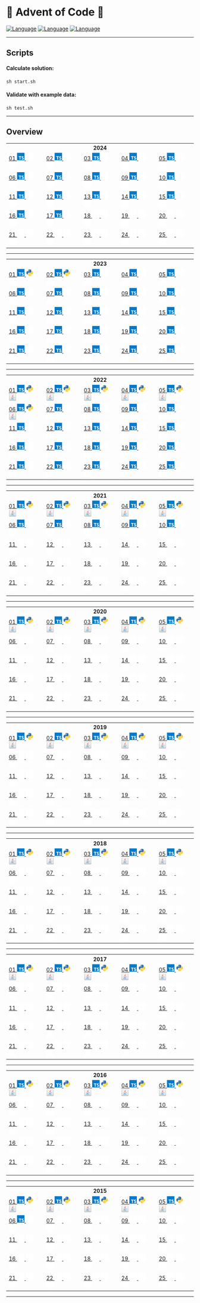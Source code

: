 # 🎄 Advent of Code 🎄
[![Language](https://badgen.net/static/Language/TypeScript/blue)](#typescript)
[![Language](https://badgen.net/static/Language/Java/orange)](#java)
[![Language](https://badgen.net/static/Language/Python/blue)](#python)

<hr/>

## Scripts

#### Calculate solution:
```
sh start.sh
```

#### Validate with example data:
```
sh test.sh
```

<hr>

## Overview

<table>
 <tr>
  <th colspan="10" style="text-align:center">
   2024
  </th>
 </tr>
 <tr>
  <td>
   <a href="https://github.com/marcelnoehre/advent-of-code/tree/main/year2024/day01">
    01
    <img height="20" src="assets/typescript.svg"/>
    <img height="20" src="assets/transparent.svg"/>
    <img height="20" src="assets/transparent.svg"/>
   </a>
  </td>
  <td>
   <a href="https://github.com/marcelnoehre/advent-of-code/tree/main/year2024/day02">
    02
    <img height="20" src="assets/typescript.svg"/>
    <img height="20" src="assets/transparent.svg"/>
    <img height="20" src="assets/transparent.svg"/>
   </a>
  </td>
  <td>
   <a href="https://github.com/marcelnoehre/advent-of-code/tree/main/year2024/day03">
    03
    <img height="20" src="assets/typescript.svg"/>
    <img height="20" src="assets/transparent.svg"/>
    <img height="20" src="assets/transparent.svg"/>
   </a>
  </td>
  <td>
   <a href="https://github.com/marcelnoehre/advent-of-code/tree/main/year2024/day04">
    04
    <img height="20" src="assets/typescript.svg"/>
    <img height="20" src="assets/transparent.svg"/>
    <img height="20" src="assets/transparent.svg"/>
   </a>
  </td>
  <td>
   <a href="https://github.com/marcelnoehre/advent-of-code/tree/main/year2024/day05">
    05
    <img height="20" src="assets/typescript.svg"/>
    <img height="20" src="assets/transparent.svg"/>
    <img height="20" src="assets/transparent.svg"/>
   </a>
  </td>
 </tr>
 <tr>
  <td>
   <a href="https://github.com/marcelnoehre/advent-of-code/tree/main/year2024/day06">
    06
    <img height="20" src="assets/typescript.svg"/>
    <img height="20" src="assets/transparent.svg"/>
    <img height="20" src="assets/transparent.svg"/>
   </a>
  </td>
  <td>
   <a href="https://github.com/marcelnoehre/advent-of-code/tree/main/year2024/day07">
    07
    <img height="20" src="assets/typescript.svg"/>
    <img height="20" src="assets/transparent.svg"/>
    <img height="20" src="assets/transparent.svg"/>
   </a>
  </td>
  <td>
   <a href="https://github.com/marcelnoehre/advent-of-code/tree/main/year2024/day08">
    08
    <img height="20" src="assets/typescript.svg"/>
    <img height="20" src="assets/transparent.svg"/>
    <img height="20" src="assets/transparent.svg"/>
   </a>
  </td>
  <td>
   <a href="https://github.com/marcelnoehre/advent-of-code/tree/main/year2024/day09">
    09
    <img height="20" src="assets/typescript.svg"/>
    <img height="20" src="assets/transparent.svg"/>
    <img height="20" src="assets/transparent.svg"/>
   </a>
  </td>
  <td>
   <a href="https://github.com/marcelnoehre/advent-of-code/tree/main/year2024/day10">
    10
    <img height="20" src="assets/typescript.svg"/>
    <img height="20" src="assets/transparent.svg"/>
    <img height="20" src="assets/transparent.svg"/>
   </a>
  </td>
 </tr>
 <tr>
  <td>
   <a href="https://github.com/marcelnoehre/advent-of-code/tree/main/year2024/day11">
    11
    <img height="20" src="assets/typescript.svg"/>
    <img height="20" src="assets/transparent.svg"/>
    <img height="20" src="assets/transparent.svg"/>
   </a>
  </td>
  <td>
   <a href="https://github.com/marcelnoehre/advent-of-code/tree/main/year2024/day12">
    12
    <img height="20" src="assets/typescript.svg"/>
    <img height="20" src="assets/transparent.svg"/>
    <img height="20" src="assets/transparent.svg"/>
   </a>
  </td>
  <td>
   <a href="https://github.com/marcelnoehre/advent-of-code/tree/main/year2024/day13">
    13
    <img height="20" src="assets/typescript.svg"/>
    <img height="20" src="assets/transparent.svg"/>
    <img height="20" src="assets/transparent.svg"/>
   </a>
  </td>
  <td>
   <a href="https://github.com/marcelnoehre/advent-of-code/tree/main/year2024/day14">
    14
    <img height="20" src="assets/typescript.svg"/>
    <img height="20" src="assets/transparent.svg"/>
    <img height="20" src="assets/transparent.svg"/>
   </a>
  </td>
  <td>
   <a href="https://github.com/marcelnoehre/advent-of-code/tree/main/year2024/day15">
    15
    <img height="20" src="assets/typescript.svg"/>
    <img height="20" src="assets/transparent.svg"/>
    <img height="20" src="assets/transparent.svg"/>
   </a>
  </td>
 </tr>
 <tr>
  <td>
   <a href="https://github.com/marcelnoehre/advent-of-code/tree/main/year2024/day16">
    16
    <img height="20" src="assets/typescript.svg"/>
    <img height="20" src="assets/transparent.svg"/>
    <img height="20" src="assets/transparent.svg"/>
   </a>
  </td>
  <td>
   <a href="https://github.com/marcelnoehre/advent-of-code/tree/main/year2024/day17">
    17
    <img height="20" src="assets/typescript.svg"/>
    <img height="20" src="assets/transparent.svg"/>
    <img height="20" src="assets/transparent.svg"/>
   </a>
  </td>
  <td>
   <a href="https://github.com/marcelnoehre/advent-of-code">
    18
    <img height="20" src="assets/transparent.svg"/>
    <img height="20" src="assets/transparent.svg"/>
    <img height="20" src="assets/transparent.svg"/>
   </a>
  </td>
  <td>
   <a href="https://github.com/marcelnoehre/advent-of-code">
    19
    <img height="20" src="assets/transparent.svg"/>
    <img height="20" src="assets/transparent.svg"/>
    <img height="20" src="assets/transparent.svg"/>
   </a>
  </td>
  <td>
   <a href="https://github.com/marcelnoehre/advent-of-code">
    20
    <img height="20" src="assets/transparent.svg"/>
    <img height="20" src="assets/transparent.svg"/>
    <img height="20" src="assets/transparent.svg"/>
   </a>
  </td>
 </tr>
 <tr>
  <td>
   <a href="https://github.com/marcelnoehre/advent-of-code">
    21
    <img height="20" src="assets/transparent.svg"/>
    <img height="20" src="assets/transparent.svg"/>
    <img height="20" src="assets/transparent.svg"/>
   </a>
  </td>
  <td>
   <a href="https://github.com/marcelnoehre/advent-of-code">
    22
    <img height="20" src="assets/transparent.svg"/>
    <img height="20" src="assets/transparent.svg"/>
    <img height="20" src="assets/transparent.svg"/>
   </a>
  </td>
  <td>
   <a href="https://github.com/marcelnoehre/advent-of-code">
    23
    <img height="20" src="assets/transparent.svg"/>
    <img height="20" src="assets/transparent.svg"/>
    <img height="20" src="assets/transparent.svg"/>
   </a>
  </td>
  <td>
   <a href="https://github.com/marcelnoehre/advent-of-code">
    24
    <img height="20" src="assets/transparent.svg"/>
    <img height="20" src="assets/transparent.svg"/>
    <img height="20" src="assets/transparent.svg"/>
   </a>
  </td>
  <td>
   <a href="https://github.com/marcelnoehre/advent-of-code">
    25
    <img height="20" src="assets/transparent.svg"/>
    <img height="20" src="assets/transparent.svg"/>
    <img height="20" src="assets/transparent.svg"/>
   </a>
  </td>
 </tr>
</table>
<hr/>
<table>
 <tr>
  <th colspan="10" style="text-align:center">
   2023
  </th>
 </tr>
 <tr>
  <td>
   <a href="https://github.com/marcelnoehre/advent-of-code/tree/main/year2023/day01">
    01
    <img height="20" src="assets/typescript.svg"/>
    <img height="20" src="assets/python.svg"/>
    <img height="20" src="assets/transparent.svg"/>
   </a>
  </td>
  <td>
   <a href="https://github.com/marcelnoehre/advent-of-code/tree/main/year2023/day02">
    02
    <img height="20" src="assets/typescript.svg"/>
    <img height="20" src="assets/python.svg"/>
    <img height="20" src="assets/transparent.svg"/>
   </a>
  </td>
  <td>
   <a href="https://github.com/marcelnoehre/advent-of-code/tree/main/year2023/day03">
    03
    <img height="20" src="assets/typescript.svg"/>
    <img height="20" src="assets/transparent.svg"/>
    <img height="20" src="assets/transparent.svg"/>
   </a>
  </td>
  <td>
   <a href="https://github.com/marcelnoehre/advent-of-code/tree/main/year2023/day04">
    04
    <img height="20" src="assets/typescript.svg"/>
    <img height="20" src="assets/transparent.svg"/>
    <img height="20" src="assets/transparent.svg"/>
   </a>
  </td>
  <td>
   <a href="https://github.com/marcelnoehre/advent-of-code/tree/main/year2023/day05">
    05
    <img height="20" src="assets/typescript.svg"/>
    <img height="20" src="assets/transparent.svg"/>
    <img height="20" src="assets/transparent.svg"/>
   </a>
  </td>
 </tr>
 <tr>
  <td>
   <a href="https://github.com/marcelnoehre/advent-of-code/tree/main/year2023/day06">
    06
    <img height="20" src="assets/typescript.svg"/>
    <img height="20" src="assets/transparent.svg"/>
    <img height="20" src="assets/transparent.svg"/>
   </a>
  </td>
  <td>
   <a href="https://github.com/marcelnoehre/advent-of-code/tree/main/year2023/day07">
    07
    <img height="20" src="assets/typescript.svg"/>
    <img height="20" src="assets/transparent.svg"/>
    <img height="20" src="assets/transparent.svg"/>
   </a>
  </td>
  <td>
   <a href="https://github.com/marcelnoehre/advent-of-code/tree/main/year2023/day08">
    08
    <img height="20" src="assets/typescript.svg"/>
    <img height="20" src="assets/transparent.svg"/>
    <img height="20" src="assets/transparent.svg"/>
   </a>
  </td>
  <td>
   <a href="https://github.com/marcelnoehre/advent-of-code/tree/main/year2023/day09">
    09
    <img height="20" src="assets/typescript.svg"/>
    <img height="20" src="assets/transparent.svg"/>
    <img height="20" src="assets/transparent.svg"/>
   </a>
  </td>
  <td>
   <a href="https://github.com/marcelnoehre/advent-of-code/tree/main/year2023/day10">
    10
    <img height="20" src="assets/typescript.svg"/>
    <img height="20" src="assets/transparent.svg"/>
    <img height="20" src="assets/transparent.svg"/>
   </a>
  </td>
 </tr>
 <tr>
  <td>
   <a href="https://github.com/marcelnoehre/advent-of-code/tree/main/year2023/day11">
    11
    <img height="20" src="assets/typescript.svg"/>
    <img height="20" src="assets/transparent.svg"/>
    <img height="20" src="assets/transparent.svg"/>
   </a>
  </td>
  <td>
   <a href="https://github.com/marcelnoehre/advent-of-code/tree/main/year2023/day12">
    12
    <img height="20" src="assets/typescript.svg"/>
    <img height="20" src="assets/transparent.svg"/>
    <img height="20" src="assets/transparent.svg"/>
   </a>
  </td>
  <td>
   <a href="https://github.com/marcelnoehre/advent-of-code/tree/main/year2023/day13">
    13
    <img height="20" src="assets/typescript.svg"/>
    <img height="20" src="assets/transparent.svg"/>
    <img height="20" src="assets/transparent.svg"/>
   </a>
  </td>
  <td>
   <a href="https://github.com/marcelnoehre/advent-of-code/tree/main/year2023/day14">
    14
    <img height="20" src="assets/typescript.svg"/>
    <img height="20" src="assets/transparent.svg"/>
    <img height="20" src="assets/transparent.svg"/>
   </a>
  </td>
  <td>
   <a href="https://github.com/marcelnoehre/advent-of-code/tree/main/year2023/day15">
    15
    <img height="20" src="assets/typescript.svg"/>
    <img height="20" src="assets/transparent.svg"/>
    <img height="20" src="assets/transparent.svg"/>
   </a>
  </td>
 </tr>
 <tr>
  <td>
   <a href="https://github.com/marcelnoehre/advent-of-code/tree/main/year2023/day16">
    16
    <img height="20" src="assets/typescript.svg"/>
    <img height="20" src="assets/transparent.svg"/>
    <img height="20" src="assets/transparent.svg"/>
   </a>
  </td>
  <td>
   <a href="https://github.com/marcelnoehre/advent-of-code/tree/main/year2023/day17">
    17
    <img height="20" src="assets/typescript.svg"/>
    <img height="20" src="assets/transparent.svg"/>
    <img height="20" src="assets/transparent.svg"/>
   </a>
  </td>
  <td>
   <a href="https://github.com/marcelnoehre/advent-of-code/tree/main/year2023/day18">
    18
    <img height="20" src="assets/typescript.svg"/>
    <img height="20" src="assets/transparent.svg"/>
    <img height="20" src="assets/transparent.svg"/>
   </a>
  </td>
  <td>
   <a href="https://github.com/marcelnoehre/advent-of-code/tree/main/year2023/day19">
    19
    <img height="20" src="assets/typescript.svg"/>
    <img height="20" src="assets/transparent.svg"/>
    <img height="20" src="assets/transparent.svg"/>
   </a>
  </td>
  <td>
   <a href="https://github.com/marcelnoehre/advent-of-code/tree/main/year2023/day20">
    20
    <img height="20" src="assets/typescript.svg"/>
    <img height="20" src="assets/transparent.svg"/>
    <img height="20" src="assets/transparent.svg"/>
   </a>
  </td>
 </tr>
 <tr>
  <td>
   <a href="https://github.com/marcelnoehre/advent-of-code/tree/main/year2023/day21">
    21
    <img height="20" src="assets/typescript.svg"/>
    <img height="20" src="assets/transparent.svg"/>
    <img height="20" src="assets/transparent.svg"/>
   </a>
  </td>
  <td>
   <a href="https://github.com/marcelnoehre/advent-of-code/tree/main/year2023/day22">
    22
    <img height="20" src="assets/typescript.svg"/>
    <img height="20" src="assets/transparent.svg"/>
    <img height="20" src="assets/transparent.svg"/>
   </a>
  </td>
  <td>
   <a href="https://github.com/marcelnoehre/advent-of-code/tree/main/year2023/day23">
    23
    <img height="20" src="assets/typescript.svg"/>
    <img height="20" src="assets/transparent.svg"/>
    <img height="20" src="assets/transparent.svg"/>
   </a>
  </td>
  <td>
   <a href="https://github.com/marcelnoehre/advent-of-code/tree/main/year2023/day24">
    24
    <img height="20" src="assets/typescript.svg"/>
    <img height="20" src="assets/transparent.svg"/>
    <img height="20" src="assets/transparent.svg"/>
   </a>
  </td>
  <td>
   <a href="https://github.com/marcelnoehre/advent-of-code/tree/main/year2023/day25">
    25
    <img height="20" src="assets/typescript.svg"/>
    <img height="20" src="assets/transparent.svg"/>
    <img height="20" src="assets/transparent.svg"/>
   </a>
  </td>
 </tr>
</table>
<hr/>
<table>
 <tr>
  <th colspan="10" style="text-align:center">
   2022
  </th>
 </tr>
 <tr>
  <td>
   <a href="https://github.com/marcelnoehre/advent-of-code/tree/main/year2022/day01">
    01
    <img height="20" src="assets/typescript.svg"/>
    <img height="20" src="assets/python.svg"/>
    <img height="20" src="assets/java.svg"/>
   </a>
  </td>
  <td>
   <a href="https://github.com/marcelnoehre/advent-of-code/tree/main/year2022/day02">
    02
    <img height="20" src="assets/typescript.svg"/>
    <img height="20" src="assets/python.svg"/>
    <img height="20" src="assets/java.svg"/>
   </a>
  </td>
  <td>
   <a href="https://github.com/marcelnoehre/advent-of-code/tree/main/year2022/day03">
    03
    <img height="20" src="assets/typescript.svg"/>
    <img height="20" src="assets/python.svg"/>
    <img height="20" src="assets/java.svg"/>
   </a>
  </td>
  <td>
   <a href="https://github.com/marcelnoehre/advent-of-code/tree/main/year2022/day04">
    04
    <img height="20" src="assets/typescript.svg"/>
    <img height="20" src="assets/python.svg"/>
    <img height="20" src="assets/java.svg"/>
   </a>
  </td>
  <td>
   <a href="https://github.com/marcelnoehre/advent-of-code/tree/main/year2022/day05">
    05
    <img height="20" src="assets/typescript.svg"/>
    <img height="20" src="assets/python.svg"/>
    <img height="20" src="assets/java.svg"/>
   </a>
  </td>
 </tr>
 <tr>
  <td>
   <a href="https://github.com/marcelnoehre/advent-of-code/tree/main/year2022/day06">
    06
    <img height="20" src="assets/typescript.svg"/>
    <img height="20" src="assets/python.svg"/>
    <img height="20" src="assets/java.svg"/>
   </a>
  </td>
  <td>
   <a href="https://github.com/marcelnoehre/advent-of-code/tree/main/year2022/day07">
    07
    <img height="20" src="assets/typescript.svg"/>
    <img height="20" src="assets/transparent.svg"/>
    <img height="20" src="assets/transparent.svg"/>
   </a>
  </td>
  <td>
   <a href="https://github.com/marcelnoehre/advent-of-code/tree/main/year2022/day08">
    08
    <img height="20" src="assets/typescript.svg"/>
    <img height="20" src="assets/transparent.svg"/>
    <img height="20" src="assets/transparent.svg"/>
   </a>
  </td>
  <td>
   <a href="https://github.com/marcelnoehre/advent-of-code/tree/main/year2022/day09">
    09
    <img height="20" src="assets/typescript.svg"/>
    <img height="20" src="assets/transparent.svg"/>
    <img height="20" src="assets/transparent.svg"/>
   </a>
  </td>
  <td>
   <a href="https://github.com/marcelnoehre/advent-of-code/tree/main/year2022/day10">
    10
    <img height="20" src="assets/typescript.svg"/>
    <img height="20" src="assets/transparent.svg"/>
    <img height="20" src="assets/transparent.svg"/>
   </a>
  </td>
 </tr>
 <tr>
  <td>
   <a href="https://github.com/marcelnoehre/advent-of-code/tree/main/year2022/day11">
    11
    <img height="20" src="assets/typescript.svg"/>
    <img height="20" src="assets/transparent.svg"/>
    <img height="20" src="assets/transparent.svg"/>
   </a>
  </td>
  <td>
   <a href="https://github.com/marcelnoehre/advent-of-code/tree/main/year2022/day12">
    12
    <img height="20" src="assets/typescript.svg"/>
    <img height="20" src="assets/transparent.svg"/>
    <img height="20" src="assets/transparent.svg"/>
   </a>
  </td>
  <td>
   <a href="https://github.com/marcelnoehre/advent-of-code/tree/main/year2022/day13">
    13
    <img height="20" src="assets/typescript.svg"/>
    <img height="20" src="assets/transparent.svg"/>
    <img height="20" src="assets/transparent.svg"/>
   </a>
  </td>
  <td>
   <a href="https://github.com/marcelnoehre/advent-of-code/tree/main/year2022/day14">
    14
    <img height="20" src="assets/typescript.svg"/>
    <img height="20" src="assets/transparent.svg"/>
    <img height="20" src="assets/transparent.svg"/>
   </a>
  </td>
  <td>
   <a href="https://github.com/marcelnoehre/advent-of-code/tree/main/year2022/day15">
    15
    <img height="20" src="assets/typescript.svg"/>
    <img height="20" src="assets/transparent.svg"/>
    <img height="20" src="assets/transparent.svg"/>
   </a>
  </td>
 </tr>
 <tr>
  <td>
   <a href="https://github.com/marcelnoehre/advent-of-code/tree/main/year2022/day16">
    16
    <img height="20" src="assets/typescript.svg"/>
    <img height="20" src="assets/transparent.svg"/>
    <img height="20" src="assets/transparent.svg"/>
   </a>
  </td>
  <td>
   <a href="https://github.com/marcelnoehre/advent-of-code/tree/main/year2022/day17">
    17
    <img height="20" src="assets/typescript.svg"/>
    <img height="20" src="assets/transparent.svg"/>
    <img height="20" src="assets/transparent.svg"/>
   </a>
  </td>
  <td>
   <a href="https://github.com/marcelnoehre/advent-of-code/tree/main/year2022/day18">
    18
    <img height="20" src="assets/typescript.svg"/>
    <img height="20" src="assets/transparent.svg"/>
    <img height="20" src="assets/transparent.svg"/>
   </a>
  </td>
  <td>
   <a href="https://github.com/marcelnoehre/advent-of-code/tree/main/year2022/day19">
    19
    <img height="20" src="assets/typescript.svg"/>
    <img height="20" src="assets/transparent.svg"/>
    <img height="20" src="assets/transparent.svg"/>
   </a>
  </td>
  <td>
   <a href="https://github.com/marcelnoehre/advent-of-code/tree/main/year2022/day20">
    20
    <img height="20" src="assets/typescript.svg"/>
    <img height="20" src="assets/transparent.svg"/>
    <img height="20" src="assets/transparent.svg"/>
   </a>
  </td>
 </tr>
 <tr>
  <td>
   <a href="https://github.com/marcelnoehre/advent-of-code/tree/main/year2022/day21">
    21
    <img height="20" src="assets/typescript.svg"/>
    <img height="20" src="assets/transparent.svg"/>
    <img height="20" src="assets/transparent.svg"/>
   </a>
  </td>
  <td>
   <a href="https://github.com/marcelnoehre/advent-of-code/tree/main/year2022/day22">
    22
    <img height="20" src="assets/typescript.svg"/>
    <img height="20" src="assets/transparent.svg"/>
    <img height="20" src="assets/transparent.svg"/>
   </a>
  </td>
  <td>
   <a href="https://github.com/marcelnoehre/advent-of-code/tree/main/year2022/day23">
    23
    <img height="20" src="assets/typescript.svg"/>
    <img height="20" src="assets/transparent.svg"/>
    <img height="20" src="assets/transparent.svg"/>
   </a>
  </td>
  <td>
   <a href="https://github.com/marcelnoehre/advent-of-code/tree/main/year2022/day24">
    24
    <img height="20" src="assets/typescript.svg"/>
    <img height="20" src="assets/transparent.svg"/>
    <img height="20" src="assets/transparent.svg"/>
   </a>
  </td>
  <td>
   <a href="https://github.com/marcelnoehre/advent-of-code/tree/main/year2022/day25">
    25
    <img height="20" src="assets/typescript.svg"/>
    <img height="20" src="assets/transparent.svg"/>
    <img height="20" src="assets/transparent.svg"/>
   </a>
  </td>
 </tr>
</table>
<hr/>
<table>
 <tr>
  <th colspan="10" style="text-align:center">
   2021
  </th>
 </tr>
 <tr>
  <td>
   <a href="https://github.com/marcelnoehre/advent-of-code/tree/main/year2021/day01">
    01
    <img height="20" src="assets/typescript.svg"/>
    <img height="20" src="assets/python.svg"/>
    <img height="20" src="assets/java.svg"/>
   </a>
  </td>
  <td>
   <a href="https://github.com/marcelnoehre/advent-of-code/tree/main/year2021/day02">
    02
    <img height="20" src="assets/typescript.svg"/>
    <img height="20" src="assets/python.svg"/>
    <img height="20" src="assets/java.svg"/>
   </a>
  </td>
  <td>
   <a href="https://github.com/marcelnoehre/advent-of-code/tree/main/year2021/day03">
    03
    <img height="20" src="assets/typescript.svg"/>
    <img height="20" src="assets/python.svg"/>
    <img height="20" src="assets/java.svg"/>
   </a>
  </td>
  <td>
   <a href="https://github.com/marcelnoehre/advent-of-code/tree/main/year2021/day04">
    04
    <img height="20" src="assets/typescript.svg"/>
    <img height="20" src="assets/python.svg"/>
    <img height="20" src="assets/java.svg"/>
   </a>
  </td>
  <td>
   <a href="https://github.com/marcelnoehre/advent-of-code/tree/main/year2021/day05">
    05
    <img height="20" src="assets/typescript.svg"/>
    <img height="20" src="assets/python.svg"/>
    <img height="20" src="assets/java.svg"/>
   </a>
  </td>
 </tr>
 <tr>
  <td>
   <a href="https://github.com/marcelnoehre/advent-of-code/tree/main/year2021/day06">
    06
    <img height="20" src="assets/typescript.svg"/>
    <img height="20" src="assets/transparent.svg"/>
    <img height="20" src="assets/transparent.svg"/>
   </a>
  </td>
  <td>
   <a href="https://github.com/marcelnoehre/advent-of-code/tree/main/year2021/day07">
    07
    <img height="20" src="assets/typescript.svg"/>
    <img height="20" src="assets/transparent.svg"/>
    <img height="20" src="assets/transparent.svg"/>
   </a>
  </td>
  <td>
   <a href="https://github.com/marcelnoehre/advent-of-code/tree/main/year2021/day08">
    08
    <img height="20" src="assets/typescript.svg"/>
    <img height="20" src="assets/transparent.svg"/>
    <img height="20" src="assets/transparent.svg"/>
   </a>
  </td>
  <td>
   <a href="https://github.com/marcelnoehre/advent-of-code/tree/main/year2021/day09">
    09
    <img height="20" src="assets/typescript.svg"/>
    <img height="20" src="assets/transparent.svg"/>
    <img height="20" src="assets/transparent.svg"/>
   </a>
  </td>
  <td>
   <a href="https://github.com/marcelnoehre/advent-of-code/tree/main/year2021/day10">
    10
    <img height="20" src="assets/typescript.svg"/>
    <img height="20" src="assets/transparent.svg"/>
    <img height="20" src="assets/transparent.svg"/>
   </a>
  </td>
 </tr>
 <tr>
  <td>
   <a href="https://github.com/marcelnoehre/advent-of-code">
    11
    <img height="20" src="assets/transparent.svg"/>
    <img height="20" src="assets/transparent.svg"/>
    <img height="20" src="assets/transparent.svg"/>
   </a>
  </td>
  <td>
   <a href="https://github.com/marcelnoehre/advent-of-code">
    12
    <img height="20" src="assets/transparent.svg"/>
    <img height="20" src="assets/transparent.svg"/>
    <img height="20" src="assets/transparent.svg"/>
   </a>
  </td>
  <td>
   <a href="https://github.com/marcelnoehre/advent-of-code">
    13
    <img height="20" src="assets/transparent.svg"/>
    <img height="20" src="assets/transparent.svg"/>
    <img height="20" src="assets/transparent.svg"/>
   </a>
  </td>
  <td>
   <a href="https://github.com/marcelnoehre/advent-of-code">
    14
    <img height="20" src="assets/transparent.svg"/>
    <img height="20" src="assets/transparent.svg"/>
    <img height="20" src="assets/transparent.svg"/>
   </a>
  </td>
  <td>
   <a href="https://github.com/marcelnoehre/advent-of-code">
    15
    <img height="20" src="assets/transparent.svg"/>
    <img height="20" src="assets/transparent.svg"/>
    <img height="20" src="assets/transparent.svg"/>
   </a>
  </td>
 </tr>
 <tr>
  <td>
   <a href="https://github.com/marcelnoehre/advent-of-code">
    16
    <img height="20" src="assets/transparent.svg"/>
    <img height="20" src="assets/transparent.svg"/>
    <img height="20" src="assets/transparent.svg"/>
   </a>
  </td>
  <td>
   <a href="https://github.com/marcelnoehre/advent-of-code">
    17
    <img height="20" src="assets/transparent.svg"/>
    <img height="20" src="assets/transparent.svg"/>
    <img height="20" src="assets/transparent.svg"/>
   </a>
  </td>
  <td>
   <a href="https://github.com/marcelnoehre/advent-of-code">
    18
    <img height="20" src="assets/transparent.svg"/>
    <img height="20" src="assets/transparent.svg"/>
    <img height="20" src="assets/transparent.svg"/>
   </a>
  </td>
  <td>
   <a href="https://github.com/marcelnoehre/advent-of-code">
    19
    <img height="20" src="assets/transparent.svg"/>
    <img height="20" src="assets/transparent.svg"/>
    <img height="20" src="assets/transparent.svg"/>
   </a>
  </td>
  <td>
   <a href="https://github.com/marcelnoehre/advent-of-code">
    20
    <img height="20" src="assets/transparent.svg"/>
    <img height="20" src="assets/transparent.svg"/>
    <img height="20" src="assets/transparent.svg"/>
   </a>
  </td>
 </tr>
 <tr>
  <td>
   <a href="https://github.com/marcelnoehre/advent-of-code">
    21
    <img height="20" src="assets/transparent.svg"/>
    <img height="20" src="assets/transparent.svg"/>
    <img height="20" src="assets/transparent.svg"/>
   </a>
  </td>
  <td>
   <a href="https://github.com/marcelnoehre/advent-of-code">
    22
    <img height="20" src="assets/transparent.svg"/>
    <img height="20" src="assets/transparent.svg"/>
    <img height="20" src="assets/transparent.svg"/>
   </a>
  </td>
  <td>
   <a href="https://github.com/marcelnoehre/advent-of-code">
    23
    <img height="20" src="assets/transparent.svg"/>
    <img height="20" src="assets/transparent.svg"/>
    <img height="20" src="assets/transparent.svg"/>
   </a>
  </td>
  <td>
   <a href="https://github.com/marcelnoehre/advent-of-code">
    24
    <img height="20" src="assets/transparent.svg"/>
    <img height="20" src="assets/transparent.svg"/>
    <img height="20" src="assets/transparent.svg"/>
   </a>
  </td>
  <td>
   <a href="https://github.com/marcelnoehre/advent-of-code">
    25
    <img height="20" src="assets/transparent.svg"/>
    <img height="20" src="assets/transparent.svg"/>
    <img height="20" src="assets/transparent.svg"/>
   </a>
  </td>
 </tr>
</table>
<hr/>
<table>
 <tr>
  <th colspan="10" style="text-align:center">
   2020
  </th>
 </tr>
 <tr>
  <td>
   <a href="https://github.com/marcelnoehre/advent-of-code/tree/main/year2020/day01">
    01
    <img height="20" src="assets/typescript.svg"/>
    <img height="20" src="assets/python.svg"/>
    <img height="20" src="assets/java.svg"/>
   </a>
  </td>
  <td>
   <a href="https://github.com/marcelnoehre/advent-of-code/tree/main/year2020/day02">
    02
    <img height="20" src="assets/typescript.svg"/>
    <img height="20" src="assets/python.svg"/>
    <img height="20" src="assets/java.svg"/>
   </a>
  </td>
  <td>
   <a href="https://github.com/marcelnoehre/advent-of-code/tree/main/year2020/day03">
    03
    <img height="20" src="assets/typescript.svg"/>
    <img height="20" src="assets/python.svg"/>
    <img height="20" src="assets/java.svg"/>
   </a>
  </td>
  <td>
   <a href="https://github.com/marcelnoehre/advent-of-code/tree/main/year2020/day04">
    04
    <img height="20" src="assets/typescript.svg"/>
    <img height="20" src="assets/python.svg"/>
    <img height="20" src="assets/java.svg"/>
   </a>
  </td>
  <td>
   <a href="https://github.com/marcelnoehre/advent-of-code/tree/main/year2020/day05">
    05
    <img height="20" src="assets/typescript.svg"/>
    <img height="20" src="assets/python.svg"/>
    <img height="20" src="assets/java.svg"/>
   </a>
  </td>
 </tr>
 <tr>
  <td>
   <a href="https://github.com/marcelnoehre/advent-of-code">
    06
    <img height="20" src="assets/transparent.svg"/>
    <img height="20" src="assets/transparent.svg"/>
    <img height="20" src="assets/transparent.svg"/>
   </a>
  </td>
  <td>
   <a href="https://github.com/marcelnoehre/advent-of-code">
    07
    <img height="20" src="assets/transparent.svg"/>
    <img height="20" src="assets/transparent.svg"/>
    <img height="20" src="assets/transparent.svg"/>
   </a>
  </td>
  <td>
   <a href="https://github.com/marcelnoehre/advent-of-code">
    08
    <img height="20" src="assets/transparent.svg"/>
    <img height="20" src="assets/transparent.svg"/>
    <img height="20" src="assets/transparent.svg"/>
   </a>
  </td>
  <td>
   <a href="https://github.com/marcelnoehre/advent-of-code">
    09
    <img height="20" src="assets/transparent.svg"/>
    <img height="20" src="assets/transparent.svg"/>
    <img height="20" src="assets/transparent.svg"/>
   </a>
  </td>
  <td>
   <a href="https://github.com/marcelnoehre/advent-of-code">
    10
    <img height="20" src="assets/transparent.svg"/>
    <img height="20" src="assets/transparent.svg"/>
    <img height="20" src="assets/transparent.svg"/>
   </a>
  </td>
 </tr>
 <tr>
  <td>
   <a href="https://github.com/marcelnoehre/advent-of-code">
    11
    <img height="20" src="assets/transparent.svg"/>
    <img height="20" src="assets/transparent.svg"/>
    <img height="20" src="assets/transparent.svg"/>
   </a>
  </td>
  <td>
   <a href="https://github.com/marcelnoehre/advent-of-code">
    12
    <img height="20" src="assets/transparent.svg"/>
    <img height="20" src="assets/transparent.svg"/>
    <img height="20" src="assets/transparent.svg"/>
   </a>
  </td>
  <td>
   <a href="https://github.com/marcelnoehre/advent-of-code">
    13
    <img height="20" src="assets/transparent.svg"/>
    <img height="20" src="assets/transparent.svg"/>
    <img height="20" src="assets/transparent.svg"/>
   </a>
  </td>
  <td>
   <a href="https://github.com/marcelnoehre/advent-of-code">
    14
    <img height="20" src="assets/transparent.svg"/>
    <img height="20" src="assets/transparent.svg"/>
    <img height="20" src="assets/transparent.svg"/>
   </a>
  </td>
  <td>
   <a href="https://github.com/marcelnoehre/advent-of-code">
    15
    <img height="20" src="assets/transparent.svg"/>
    <img height="20" src="assets/transparent.svg"/>
    <img height="20" src="assets/transparent.svg"/>
   </a>
  </td>
 </tr>
 <tr>
  <td>
   <a href="https://github.com/marcelnoehre/advent-of-code">
    16
    <img height="20" src="assets/transparent.svg"/>
    <img height="20" src="assets/transparent.svg"/>
    <img height="20" src="assets/transparent.svg"/>
   </a>
  </td>
  <td>
   <a href="https://github.com/marcelnoehre/advent-of-code">
    17
    <img height="20" src="assets/transparent.svg"/>
    <img height="20" src="assets/transparent.svg"/>
    <img height="20" src="assets/transparent.svg"/>
   </a>
  </td>
  <td>
   <a href="https://github.com/marcelnoehre/advent-of-code">
    18
    <img height="20" src="assets/transparent.svg"/>
    <img height="20" src="assets/transparent.svg"/>
    <img height="20" src="assets/transparent.svg"/>
   </a>
  </td>
  <td>
   <a href="https://github.com/marcelnoehre/advent-of-code">
    19
    <img height="20" src="assets/transparent.svg"/>
    <img height="20" src="assets/transparent.svg"/>
    <img height="20" src="assets/transparent.svg"/>
   </a>
  </td>
  <td>
   <a href="https://github.com/marcelnoehre/advent-of-code">
    20
    <img height="20" src="assets/transparent.svg"/>
    <img height="20" src="assets/transparent.svg"/>
    <img height="20" src="assets/transparent.svg"/>
   </a>
  </td>
 </tr>
 <tr>
  <td>
   <a href="https://github.com/marcelnoehre/advent-of-code">
    21
    <img height="20" src="assets/transparent.svg"/>
    <img height="20" src="assets/transparent.svg"/>
    <img height="20" src="assets/transparent.svg"/>
   </a>
  </td>
  <td>
   <a href="https://github.com/marcelnoehre/advent-of-code">
    22
    <img height="20" src="assets/transparent.svg"/>
    <img height="20" src="assets/transparent.svg"/>
    <img height="20" src="assets/transparent.svg"/>
   </a>
  </td>
  <td>
   <a href="https://github.com/marcelnoehre/advent-of-code">
    23
    <img height="20" src="assets/transparent.svg"/>
    <img height="20" src="assets/transparent.svg"/>
    <img height="20" src="assets/transparent.svg"/>
   </a>
  </td>
  <td>
   <a href="https://github.com/marcelnoehre/advent-of-code">
    24
    <img height="20" src="assets/transparent.svg"/>
    <img height="20" src="assets/transparent.svg"/>
    <img height="20" src="assets/transparent.svg"/>
   </a>
  </td>
  <td>
   <a href="https://github.com/marcelnoehre/advent-of-code">
    25
    <img height="20" src="assets/transparent.svg"/>
    <img height="20" src="assets/transparent.svg"/>
    <img height="20" src="assets/transparent.svg"/>
   </a>
  </td>
 </tr>
</table>
<hr/>
<table>
 <tr>
  <th colspan="10" style="text-align:center">
   2019
  </th>
 </tr>
 <tr>
  <td>
   <a href="https://github.com/marcelnoehre/advent-of-code/tree/main/year2019/day01">
    01
    <img height="20" src="assets/typescript.svg"/>
    <img height="20" src="assets/python.svg"/>
    <img height="20" src="assets/java.svg"/>
   </a>
  </td>
  <td>
   <a href="https://github.com/marcelnoehre/advent-of-code/tree/main/year2019/day02">
    02
    <img height="20" src="assets/typescript.svg"/>
    <img height="20" src="assets/python.svg"/>
    <img height="20" src="assets/java.svg"/>
   </a>
  </td>
  <td>
   <a href="https://github.com/marcelnoehre/advent-of-code/tree/main/year2019/day03">
    03
    <img height="20" src="assets/typescript.svg"/>
    <img height="20" src="assets/python.svg"/>
    <img height="20" src="assets/java.svg"/>
   </a>
  </td>
  <td>
   <a href="https://github.com/marcelnoehre/advent-of-code/tree/main/year2019/day04">
    04
    <img height="20" src="assets/typescript.svg"/>
    <img height="20" src="assets/python.svg"/>
    <img height="20" src="assets/java.svg"/>
   </a>
  </td>
  <td>
   <a href="https://github.com/marcelnoehre/advent-of-code/tree/main/year2019/day05">
    05
    <img height="20" src="assets/typescript.svg"/>
    <img height="20" src="assets/python.svg"/>
    <img height="20" src="assets/java.svg"/>
   </a>
  </td>
 </tr>
 <tr>
  <td>
   <a href="https://github.com/marcelnoehre/advent-of-code">
    06
    <img height="20" src="assets/transparent.svg"/>
    <img height="20" src="assets/transparent.svg"/>
    <img height="20" src="assets/transparent.svg"/>
   </a>
  </td>
  <td>
   <a href="https://github.com/marcelnoehre/advent-of-code">
    07
    <img height="20" src="assets/transparent.svg"/>
    <img height="20" src="assets/transparent.svg"/>
    <img height="20" src="assets/transparent.svg"/>
   </a>
  </td>
  <td>
   <a href="https://github.com/marcelnoehre/advent-of-code">
    08
    <img height="20" src="assets/transparent.svg"/>
    <img height="20" src="assets/transparent.svg"/>
    <img height="20" src="assets/transparent.svg"/>
   </a>
  </td>
  <td>
   <a href="https://github.com/marcelnoehre/advent-of-code">
    09
    <img height="20" src="assets/transparent.svg"/>
    <img height="20" src="assets/transparent.svg"/>
    <img height="20" src="assets/transparent.svg"/>
   </a>
  </td>
  <td>
   <a href="https://github.com/marcelnoehre/advent-of-code">
    10
    <img height="20" src="assets/transparent.svg"/>
    <img height="20" src="assets/transparent.svg"/>
    <img height="20" src="assets/transparent.svg"/>
   </a>
  </td>
 </tr>
 <tr>
  <td>
   <a href="https://github.com/marcelnoehre/advent-of-code">
    11
    <img height="20" src="assets/transparent.svg"/>
    <img height="20" src="assets/transparent.svg"/>
    <img height="20" src="assets/transparent.svg"/>
   </a>
  </td>
  <td>
   <a href="https://github.com/marcelnoehre/advent-of-code">
    12
    <img height="20" src="assets/transparent.svg"/>
    <img height="20" src="assets/transparent.svg"/>
    <img height="20" src="assets/transparent.svg"/>
   </a>
  </td>
  <td>
   <a href="https://github.com/marcelnoehre/advent-of-code">
    13
    <img height="20" src="assets/transparent.svg"/>
    <img height="20" src="assets/transparent.svg"/>
    <img height="20" src="assets/transparent.svg"/>
   </a>
  </td>
  <td>
   <a href="https://github.com/marcelnoehre/advent-of-code">
    14
    <img height="20" src="assets/transparent.svg"/>
    <img height="20" src="assets/transparent.svg"/>
    <img height="20" src="assets/transparent.svg"/>
   </a>
  </td>
  <td>
   <a href="https://github.com/marcelnoehre/advent-of-code">
    15
    <img height="20" src="assets/transparent.svg"/>
    <img height="20" src="assets/transparent.svg"/>
    <img height="20" src="assets/transparent.svg"/>
   </a>
  </td>
 </tr>
 <tr>
  <td>
   <a href="https://github.com/marcelnoehre/advent-of-code">
    16
    <img height="20" src="assets/transparent.svg"/>
    <img height="20" src="assets/transparent.svg"/>
    <img height="20" src="assets/transparent.svg"/>
   </a>
  </td>
  <td>
   <a href="https://github.com/marcelnoehre/advent-of-code">
    17
    <img height="20" src="assets/transparent.svg"/>
    <img height="20" src="assets/transparent.svg"/>
    <img height="20" src="assets/transparent.svg"/>
   </a>
  </td>
  <td>
   <a href="https://github.com/marcelnoehre/advent-of-code">
    18
    <img height="20" src="assets/transparent.svg"/>
    <img height="20" src="assets/transparent.svg"/>
    <img height="20" src="assets/transparent.svg"/>
   </a>
  </td>
  <td>
   <a href="https://github.com/marcelnoehre/advent-of-code">
    19
    <img height="20" src="assets/transparent.svg"/>
    <img height="20" src="assets/transparent.svg"/>
    <img height="20" src="assets/transparent.svg"/>
   </a>
  </td>
  <td>
   <a href="https://github.com/marcelnoehre/advent-of-code">
    20
    <img height="20" src="assets/transparent.svg"/>
    <img height="20" src="assets/transparent.svg"/>
    <img height="20" src="assets/transparent.svg"/>
   </a>
  </td>
 </tr>
 <tr>
  <td>
   <a href="https://github.com/marcelnoehre/advent-of-code">
    21
    <img height="20" src="assets/transparent.svg"/>
    <img height="20" src="assets/transparent.svg"/>
    <img height="20" src="assets/transparent.svg"/>
   </a>
  </td>
  <td>
   <a href="https://github.com/marcelnoehre/advent-of-code">
    22
    <img height="20" src="assets/transparent.svg"/>
    <img height="20" src="assets/transparent.svg"/>
    <img height="20" src="assets/transparent.svg"/>
   </a>
  </td>
  <td>
   <a href="https://github.com/marcelnoehre/advent-of-code">
    23
    <img height="20" src="assets/transparent.svg"/>
    <img height="20" src="assets/transparent.svg"/>
    <img height="20" src="assets/transparent.svg"/>
   </a>
  </td>
  <td>
   <a href="https://github.com/marcelnoehre/advent-of-code">
    24
    <img height="20" src="assets/transparent.svg"/>
    <img height="20" src="assets/transparent.svg"/>
    <img height="20" src="assets/transparent.svg"/>
   </a>
  </td>
  <td>
   <a href="https://github.com/marcelnoehre/advent-of-code">
    25
    <img height="20" src="assets/transparent.svg"/>
    <img height="20" src="assets/transparent.svg"/>
    <img height="20" src="assets/transparent.svg"/>
   </a>
  </td>
 </tr>
</table>
<hr/>
<table>
 <tr>
  <th colspan="10" style="text-align:center">
   2018
  </th>
 </tr>
 <tr>
  <td>
   <a href="https://github.com/marcelnoehre/advent-of-code/tree/main/year2018/day01">
    01
    <img height="20" src="assets/typescript.svg"/>
    <img height="20" src="assets/python.svg"/>
    <img height="20" src="assets/java.svg"/>
   </a>
  </td>
  <td>
   <a href="https://github.com/marcelnoehre/advent-of-code/tree/main/year2018/day02">
    02
    <img height="20" src="assets/typescript.svg"/>
    <img height="20" src="assets/python.svg"/>
    <img height="20" src="assets/java.svg"/>
   </a>
  </td>
  <td>
   <a href="https://github.com/marcelnoehre/advent-of-code/tree/main/year2018/day03">
    03
    <img height="20" src="assets/typescript.svg"/>
    <img height="20" src="assets/python.svg"/>
    <img height="20" src="assets/java.svg"/>
   </a>
  </td>
  <td>
   <a href="https://github.com/marcelnoehre/advent-of-code/tree/main/year2018/day04">
    04
    <img height="20" src="assets/typescript.svg"/>
    <img height="20" src="assets/python.svg"/>
    <img height="20" src="assets/java.svg"/>
   </a>
  </td>
  <td>
   <a href="https://github.com/marcelnoehre/advent-of-code/tree/main/year2018/day05">
    05
    <img height="20" src="assets/typescript.svg"/>
    <img height="20" src="assets/python.svg"/>
    <img height="20" src="assets/java.svg"/>
   </a>
  </td>
 </tr>
 <tr>
  <td>
   <a href="https://github.com/marcelnoehre/advent-of-code">
    06
    <img height="20" src="assets/transparent.svg"/>
    <img height="20" src="assets/transparent.svg"/>
    <img height="20" src="assets/transparent.svg"/>
   </a>
  </td>
  <td>
   <a href="https://github.com/marcelnoehre/advent-of-code">
    07
    <img height="20" src="assets/transparent.svg"/>
    <img height="20" src="assets/transparent.svg"/>
    <img height="20" src="assets/transparent.svg"/>
   </a>
  </td>
  <td>
   <a href="https://github.com/marcelnoehre/advent-of-code">
    08
    <img height="20" src="assets/transparent.svg"/>
    <img height="20" src="assets/transparent.svg"/>
    <img height="20" src="assets/transparent.svg"/>
   </a>
  </td>
  <td>
   <a href="https://github.com/marcelnoehre/advent-of-code">
    09
    <img height="20" src="assets/transparent.svg"/>
    <img height="20" src="assets/transparent.svg"/>
    <img height="20" src="assets/transparent.svg"/>
   </a>
  </td>
  <td>
   <a href="https://github.com/marcelnoehre/advent-of-code">
    10
    <img height="20" src="assets/transparent.svg"/>
    <img height="20" src="assets/transparent.svg"/>
    <img height="20" src="assets/transparent.svg"/>
   </a>
  </td>
 </tr>
 <tr>
  <td>
   <a href="https://github.com/marcelnoehre/advent-of-code">
    11
    <img height="20" src="assets/transparent.svg"/>
    <img height="20" src="assets/transparent.svg"/>
    <img height="20" src="assets/transparent.svg"/>
   </a>
  </td>
  <td>
   <a href="https://github.com/marcelnoehre/advent-of-code">
    12
    <img height="20" src="assets/transparent.svg"/>
    <img height="20" src="assets/transparent.svg"/>
    <img height="20" src="assets/transparent.svg"/>
   </a>
  </td>
  <td>
   <a href="https://github.com/marcelnoehre/advent-of-code">
    13
    <img height="20" src="assets/transparent.svg"/>
    <img height="20" src="assets/transparent.svg"/>
    <img height="20" src="assets/transparent.svg"/>
   </a>
  </td>
  <td>
   <a href="https://github.com/marcelnoehre/advent-of-code">
    14
    <img height="20" src="assets/transparent.svg"/>
    <img height="20" src="assets/transparent.svg"/>
    <img height="20" src="assets/transparent.svg"/>
   </a>
  </td>
  <td>
   <a href="https://github.com/marcelnoehre/advent-of-code">
    15
    <img height="20" src="assets/transparent.svg"/>
    <img height="20" src="assets/transparent.svg"/>
    <img height="20" src="assets/transparent.svg"/>
   </a>
  </td>
 </tr>
 <tr>
  <td>
   <a href="https://github.com/marcelnoehre/advent-of-code">
    16
    <img height="20" src="assets/transparent.svg"/>
    <img height="20" src="assets/transparent.svg"/>
    <img height="20" src="assets/transparent.svg"/>
   </a>
  </td>
  <td>
   <a href="https://github.com/marcelnoehre/advent-of-code">
    17
    <img height="20" src="assets/transparent.svg"/>
    <img height="20" src="assets/transparent.svg"/>
    <img height="20" src="assets/transparent.svg"/>
   </a>
  </td>
  <td>
   <a href="https://github.com/marcelnoehre/advent-of-code">
    18
    <img height="20" src="assets/transparent.svg"/>
    <img height="20" src="assets/transparent.svg"/>
    <img height="20" src="assets/transparent.svg"/>
   </a>
  </td>
  <td>
   <a href="https://github.com/marcelnoehre/advent-of-code">
    19
    <img height="20" src="assets/transparent.svg"/>
    <img height="20" src="assets/transparent.svg"/>
    <img height="20" src="assets/transparent.svg"/>
   </a>
  </td>
  <td>
   <a href="https://github.com/marcelnoehre/advent-of-code">
    20
    <img height="20" src="assets/transparent.svg"/>
    <img height="20" src="assets/transparent.svg"/>
    <img height="20" src="assets/transparent.svg"/>
   </a>
  </td>
 </tr>
 <tr>
  <td>
   <a href="https://github.com/marcelnoehre/advent-of-code">
    21
    <img height="20" src="assets/transparent.svg"/>
    <img height="20" src="assets/transparent.svg"/>
    <img height="20" src="assets/transparent.svg"/>
   </a>
  </td>
  <td>
   <a href="https://github.com/marcelnoehre/advent-of-code">
    22
    <img height="20" src="assets/transparent.svg"/>
    <img height="20" src="assets/transparent.svg"/>
    <img height="20" src="assets/transparent.svg"/>
   </a>
  </td>
  <td>
   <a href="https://github.com/marcelnoehre/advent-of-code">
    23
    <img height="20" src="assets/transparent.svg"/>
    <img height="20" src="assets/transparent.svg"/>
    <img height="20" src="assets/transparent.svg"/>
   </a>
  </td>
  <td>
   <a href="https://github.com/marcelnoehre/advent-of-code">
    24
    <img height="20" src="assets/transparent.svg"/>
    <img height="20" src="assets/transparent.svg"/>
    <img height="20" src="assets/transparent.svg"/>
   </a>
  </td>
  <td>
   <a href="https://github.com/marcelnoehre/advent-of-code">
    25
    <img height="20" src="assets/transparent.svg"/>
    <img height="20" src="assets/transparent.svg"/>
    <img height="20" src="assets/transparent.svg"/>
   </a>
  </td>
 </tr>
</table>
<hr/>
<table>
 <tr>
  <th colspan="10" style="text-align:center">
   2017
  </th>
 </tr>
 <tr>
  <td>
   <a href="https://github.com/marcelnoehre/advent-of-code/tree/main/year2017/day01">
    01
    <img height="20" src="assets/typescript.svg"/>
    <img height="20" src="assets/python.svg"/>
    <img height="20" src="assets/java.svg"/>
   </a>
  </td>
  <td>
   <a href="https://github.com/marcelnoehre/advent-of-code/tree/main/year2017/day02">
    02
    <img height="20" src="assets/typescript.svg"/>
    <img height="20" src="assets/python.svg"/>
    <img height="20" src="assets/java.svg"/>
   </a>
  </td>
  <td>
   <a href="https://github.com/marcelnoehre/advent-of-code/tree/main/year2017/day03">
    03
    <img height="20" src="assets/typescript.svg"/>
    <img height="20" src="assets/python.svg"/>
    <img height="20" src="assets/java.svg"/>
   </a>
  </td>
  <td>
   <a href="https://github.com/marcelnoehre/advent-of-code/tree/main/year2017/day04">
    04
    <img height="20" src="assets/typescript.svg"/>
    <img height="20" src="assets/python.svg"/>
    <img height="20" src="assets/java.svg"/>
   </a>
  </td>
  <td>
   <a href="https://github.com/marcelnoehre/advent-of-code/tree/main/year2017/day05">
    05
    <img height="20" src="assets/typescript.svg"/>
    <img height="20" src="assets/python.svg"/>
    <img height="20" src="assets/java.svg"/>
   </a>
  </td>
 </tr>
 <tr>
  <td>
   <a href="https://github.com/marcelnoehre/advent-of-code">
    06
    <img height="20" src="assets/transparent.svg"/>
    <img height="20" src="assets/transparent.svg"/>
    <img height="20" src="assets/transparent.svg"/>
   </a>
  </td>
  <td>
   <a href="https://github.com/marcelnoehre/advent-of-code">
    07
    <img height="20" src="assets/transparent.svg"/>
    <img height="20" src="assets/transparent.svg"/>
    <img height="20" src="assets/transparent.svg"/>
   </a>
  </td>
  <td>
   <a href="https://github.com/marcelnoehre/advent-of-code">
    08
    <img height="20" src="assets/transparent.svg"/>
    <img height="20" src="assets/transparent.svg"/>
    <img height="20" src="assets/transparent.svg"/>
   </a>
  </td>
  <td>
   <a href="https://github.com/marcelnoehre/advent-of-code">
    09
    <img height="20" src="assets/transparent.svg"/>
    <img height="20" src="assets/transparent.svg"/>
    <img height="20" src="assets/transparent.svg"/>
   </a>
  </td>
  <td>
   <a href="https://github.com/marcelnoehre/advent-of-code">
    10
    <img height="20" src="assets/transparent.svg"/>
    <img height="20" src="assets/transparent.svg"/>
    <img height="20" src="assets/transparent.svg"/>
   </a>
  </td>
 </tr>
 <tr>
  <td>
   <a href="https://github.com/marcelnoehre/advent-of-code">
    11
    <img height="20" src="assets/transparent.svg"/>
    <img height="20" src="assets/transparent.svg"/>
    <img height="20" src="assets/transparent.svg"/>
   </a>
  </td>
  <td>
   <a href="https://github.com/marcelnoehre/advent-of-code">
    12
    <img height="20" src="assets/transparent.svg"/>
    <img height="20" src="assets/transparent.svg"/>
    <img height="20" src="assets/transparent.svg"/>
   </a>
  </td>
  <td>
   <a href="https://github.com/marcelnoehre/advent-of-code">
    13
    <img height="20" src="assets/transparent.svg"/>
    <img height="20" src="assets/transparent.svg"/>
    <img height="20" src="assets/transparent.svg"/>
   </a>
  </td>
  <td>
   <a href="https://github.com/marcelnoehre/advent-of-code">
    14
    <img height="20" src="assets/transparent.svg"/>
    <img height="20" src="assets/transparent.svg"/>
    <img height="20" src="assets/transparent.svg"/>
   </a>
  </td>
  <td>
   <a href="https://github.com/marcelnoehre/advent-of-code">
    15
    <img height="20" src="assets/transparent.svg"/>
    <img height="20" src="assets/transparent.svg"/>
    <img height="20" src="assets/transparent.svg"/>
   </a>
  </td>
 </tr>
 <tr>
  <td>
   <a href="https://github.com/marcelnoehre/advent-of-code">
    16
    <img height="20" src="assets/transparent.svg"/>
    <img height="20" src="assets/transparent.svg"/>
    <img height="20" src="assets/transparent.svg"/>
   </a>
  </td>
  <td>
   <a href="https://github.com/marcelnoehre/advent-of-code">
    17
    <img height="20" src="assets/transparent.svg"/>
    <img height="20" src="assets/transparent.svg"/>
    <img height="20" src="assets/transparent.svg"/>
   </a>
  </td>
  <td>
   <a href="https://github.com/marcelnoehre/advent-of-code">
    18
    <img height="20" src="assets/transparent.svg"/>
    <img height="20" src="assets/transparent.svg"/>
    <img height="20" src="assets/transparent.svg"/>
   </a>
  </td>
  <td>
   <a href="https://github.com/marcelnoehre/advent-of-code">
    19
    <img height="20" src="assets/transparent.svg"/>
    <img height="20" src="assets/transparent.svg"/>
    <img height="20" src="assets/transparent.svg"/>
   </a>
  </td>
  <td>
   <a href="https://github.com/marcelnoehre/advent-of-code">
    20
    <img height="20" src="assets/transparent.svg"/>
    <img height="20" src="assets/transparent.svg"/>
    <img height="20" src="assets/transparent.svg"/>
   </a>
  </td>
 </tr>
 <tr>
  <td>
   <a href="https://github.com/marcelnoehre/advent-of-code">
    21
    <img height="20" src="assets/transparent.svg"/>
    <img height="20" src="assets/transparent.svg"/>
    <img height="20" src="assets/transparent.svg"/>
   </a>
  </td>
  <td>
   <a href="https://github.com/marcelnoehre/advent-of-code">
    22
    <img height="20" src="assets/transparent.svg"/>
    <img height="20" src="assets/transparent.svg"/>
    <img height="20" src="assets/transparent.svg"/>
   </a>
  </td>
  <td>
   <a href="https://github.com/marcelnoehre/advent-of-code">
    23
    <img height="20" src="assets/transparent.svg"/>
    <img height="20" src="assets/transparent.svg"/>
    <img height="20" src="assets/transparent.svg"/>
   </a>
  </td>
  <td>
   <a href="https://github.com/marcelnoehre/advent-of-code">
    24
    <img height="20" src="assets/transparent.svg"/>
    <img height="20" src="assets/transparent.svg"/>
    <img height="20" src="assets/transparent.svg"/>
   </a>
  </td>
  <td>
   <a href="https://github.com/marcelnoehre/advent-of-code">
    25
    <img height="20" src="assets/transparent.svg"/>
    <img height="20" src="assets/transparent.svg"/>
    <img height="20" src="assets/transparent.svg"/>
   </a>
  </td>
 </tr>
</table>
<hr/>
<table>
 <tr>
  <th colspan="10" style="text-align:center">
   2016
  </th>
 </tr>
 <tr>
  <td>
   <a href="https://github.com/marcelnoehre/advent-of-code/tree/main/year2016/day01">
    01
    <img height="20" src="assets/typescript.svg"/>
    <img height="20" src="assets/python.svg"/>
    <img height="20" src="assets/java.svg"/>
   </a>
  </td>
  <td>
   <a href="https://github.com/marcelnoehre/advent-of-code/tree/main/year2016/day02">
    02
    <img height="20" src="assets/typescript.svg"/>
    <img height="20" src="assets/python.svg"/>
    <img height="20" src="assets/java.svg"/>
   </a>
  </td>
  <td>
   <a href="https://github.com/marcelnoehre/advent-of-code/tree/main/year2016/day03">
    03
    <img height="20" src="assets/typescript.svg"/>
    <img height="20" src="assets/python.svg"/>
    <img height="20" src="assets/java.svg"/>
   </a>
  </td>
  <td>
   <a href="https://github.com/marcelnoehre/advent-of-code/tree/main/year2016/day04">
    04
    <img height="20" src="assets/typescript.svg"/>
    <img height="20" src="assets/python.svg"/>
    <img height="20" src="assets/java.svg"/>
   </a>
  </td>
  <td>
   <a href="https://github.com/marcelnoehre/advent-of-code/tree/main/year2016/day05">
    05
    <img height="20" src="assets/typescript.svg"/>
    <img height="20" src="assets/python.svg"/>
    <img height="20" src="assets/java.svg"/>
   </a>
  </td>
 </tr>
 <tr>
  <td>
   <a href="https://github.com/marcelnoehre/advent-of-code">
    06
    <img height="20" src="assets/transparent.svg"/>
    <img height="20" src="assets/transparent.svg"/>
    <img height="20" src="assets/transparent.svg"/>
   </a>
  </td>
  <td>
   <a href="https://github.com/marcelnoehre/advent-of-code">
    07
    <img height="20" src="assets/transparent.svg"/>
    <img height="20" src="assets/transparent.svg"/>
    <img height="20" src="assets/transparent.svg"/>
   </a>
  </td>
  <td>
   <a href="https://github.com/marcelnoehre/advent-of-code">
    08
    <img height="20" src="assets/transparent.svg"/>
    <img height="20" src="assets/transparent.svg"/>
    <img height="20" src="assets/transparent.svg"/>
   </a>
  </td>
  <td>
   <a href="https://github.com/marcelnoehre/advent-of-code">
    09
    <img height="20" src="assets/transparent.svg"/>
    <img height="20" src="assets/transparent.svg"/>
    <img height="20" src="assets/transparent.svg"/>
   </a>
  </td>
  <td>
   <a href="https://github.com/marcelnoehre/advent-of-code">
    10
    <img height="20" src="assets/transparent.svg"/>
    <img height="20" src="assets/transparent.svg"/>
    <img height="20" src="assets/transparent.svg"/>
   </a>
  </td>
 </tr>
 <tr>
  <td>
   <a href="https://github.com/marcelnoehre/advent-of-code">
    11
    <img height="20" src="assets/transparent.svg"/>
    <img height="20" src="assets/transparent.svg"/>
    <img height="20" src="assets/transparent.svg"/>
   </a>
  </td>
  <td>
   <a href="https://github.com/marcelnoehre/advent-of-code">
    12
    <img height="20" src="assets/transparent.svg"/>
    <img height="20" src="assets/transparent.svg"/>
    <img height="20" src="assets/transparent.svg"/>
   </a>
  </td>
  <td>
   <a href="https://github.com/marcelnoehre/advent-of-code">
    13
    <img height="20" src="assets/transparent.svg"/>
    <img height="20" src="assets/transparent.svg"/>
    <img height="20" src="assets/transparent.svg"/>
   </a>
  </td>
  <td>
   <a href="https://github.com/marcelnoehre/advent-of-code">
    14
    <img height="20" src="assets/transparent.svg"/>
    <img height="20" src="assets/transparent.svg"/>
    <img height="20" src="assets/transparent.svg"/>
   </a>
  </td>
  <td>
   <a href="https://github.com/marcelnoehre/advent-of-code">
    15
    <img height="20" src="assets/transparent.svg"/>
    <img height="20" src="assets/transparent.svg"/>
    <img height="20" src="assets/transparent.svg"/>
   </a>
  </td>
 </tr>
 <tr>
  <td>
   <a href="https://github.com/marcelnoehre/advent-of-code">
    16
    <img height="20" src="assets/transparent.svg"/>
    <img height="20" src="assets/transparent.svg"/>
    <img height="20" src="assets/transparent.svg"/>
   </a>
  </td>
  <td>
   <a href="https://github.com/marcelnoehre/advent-of-code">
    17
    <img height="20" src="assets/transparent.svg"/>
    <img height="20" src="assets/transparent.svg"/>
    <img height="20" src="assets/transparent.svg"/>
   </a>
  </td>
  <td>
   <a href="https://github.com/marcelnoehre/advent-of-code">
    18
    <img height="20" src="assets/transparent.svg"/>
    <img height="20" src="assets/transparent.svg"/>
    <img height="20" src="assets/transparent.svg"/>
   </a>
  </td>
  <td>
   <a href="https://github.com/marcelnoehre/advent-of-code">
    19
    <img height="20" src="assets/transparent.svg"/>
    <img height="20" src="assets/transparent.svg"/>
    <img height="20" src="assets/transparent.svg"/>
   </a>
  </td>
  <td>
   <a href="https://github.com/marcelnoehre/advent-of-code">
    20
    <img height="20" src="assets/transparent.svg"/>
    <img height="20" src="assets/transparent.svg"/>
    <img height="20" src="assets/transparent.svg"/>
   </a>
  </td>
 </tr>
 <tr>
  <td>
   <a href="https://github.com/marcelnoehre/advent-of-code">
    21
    <img height="20" src="assets/transparent.svg"/>
    <img height="20" src="assets/transparent.svg"/>
    <img height="20" src="assets/transparent.svg"/>
   </a>
  </td>
  <td>
   <a href="https://github.com/marcelnoehre/advent-of-code">
    22
    <img height="20" src="assets/transparent.svg"/>
    <img height="20" src="assets/transparent.svg"/>
    <img height="20" src="assets/transparent.svg"/>
   </a>
  </td>
  <td>
   <a href="https://github.com/marcelnoehre/advent-of-code">
    23
    <img height="20" src="assets/transparent.svg"/>
    <img height="20" src="assets/transparent.svg"/>
    <img height="20" src="assets/transparent.svg"/>
   </a>
  </td>
  <td>
   <a href="https://github.com/marcelnoehre/advent-of-code">
    24
    <img height="20" src="assets/transparent.svg"/>
    <img height="20" src="assets/transparent.svg"/>
    <img height="20" src="assets/transparent.svg"/>
   </a>
  </td>
  <td>
   <a href="https://github.com/marcelnoehre/advent-of-code">
    25
    <img height="20" src="assets/transparent.svg"/>
    <img height="20" src="assets/transparent.svg"/>
    <img height="20" src="assets/transparent.svg"/>
   </a>
  </td>
 </tr>
</table>
<hr/>
<table>
 <tr>
  <th colspan="10" style="text-align:center">
   2015
  </th>
 </tr>
 <tr>
  <td>
   <a href="https://github.com/marcelnoehre/advent-of-code/tree/main/year2015/day01">
    01
    <img height="20" src="assets/typescript.svg"/>
    <img height="20" src="assets/python.svg"/>
    <img height="20" src="assets/java.svg"/>
   </a>
  </td>
  <td>
   <a href="https://github.com/marcelnoehre/advent-of-code/tree/main/year2015/day02">
    02
    <img height="20" src="assets/typescript.svg"/>
    <img height="20" src="assets/python.svg"/>
    <img height="20" src="assets/java.svg"/>
   </a>
  </td>
  <td>
   <a href="https://github.com/marcelnoehre/advent-of-code/tree/main/year2015/day03">
    03
    <img height="20" src="assets/typescript.svg"/>
    <img height="20" src="assets/python.svg"/>
    <img height="20" src="assets/java.svg"/>
   </a>
  </td>
  <td>
   <a href="https://github.com/marcelnoehre/advent-of-code/tree/main/year2015/day04">
    04
    <img height="20" src="assets/typescript.svg"/>
    <img height="20" src="assets/python.svg"/>
    <img height="20" src="assets/java.svg"/>
   </a>
  </td>
  <td>
   <a href="https://github.com/marcelnoehre/advent-of-code/tree/main/year2015/day05">
    05
    <img height="20" src="assets/typescript.svg"/>
    <img height="20" src="assets/python.svg"/>
    <img height="20" src="assets/java.svg"/>
   </a>
  </td>
 </tr>
 <tr>
  <td>
   <a href="https://github.com/marcelnoehre/advent-of-code/tree/main/year2015/day06">
    06
    <img height="20" src="assets/typescript.svg"/>
    <img height="20" src="assets/transparent.svg"/>
    <img height="20" src="assets/transparent.svg"/>
   </a>
  </td>
  <td>
   <a href="https://github.com/marcelnoehre/advent-of-code">
    07
    <img height="20" src="assets/transparent.svg"/>
    <img height="20" src="assets/transparent.svg"/>
    <img height="20" src="assets/transparent.svg"/>
   </a>
  </td>
  <td>
   <a href="https://github.com/marcelnoehre/advent-of-code">
    08
    <img height="20" src="assets/transparent.svg"/>
    <img height="20" src="assets/transparent.svg"/>
    <img height="20" src="assets/transparent.svg"/>
   </a>
  </td>
  <td>
   <a href="https://github.com/marcelnoehre/advent-of-code">
    09
    <img height="20" src="assets/transparent.svg"/>
    <img height="20" src="assets/transparent.svg"/>
    <img height="20" src="assets/transparent.svg"/>
   </a>
  </td>
  <td>
   <a href="https://github.com/marcelnoehre/advent-of-code">
    10
    <img height="20" src="assets/transparent.svg"/>
    <img height="20" src="assets/transparent.svg"/>
    <img height="20" src="assets/transparent.svg"/>
   </a>
  </td>
 </tr>
 <tr>
  <td>
   <a href="https://github.com/marcelnoehre/advent-of-code">
    11
    <img height="20" src="assets/transparent.svg"/>
    <img height="20" src="assets/transparent.svg"/>
    <img height="20" src="assets/transparent.svg"/>
   </a>
  </td>
  <td>
   <a href="https://github.com/marcelnoehre/advent-of-code">
    12
    <img height="20" src="assets/transparent.svg"/>
    <img height="20" src="assets/transparent.svg"/>
    <img height="20" src="assets/transparent.svg"/>
   </a>
  </td>
  <td>
   <a href="https://github.com/marcelnoehre/advent-of-code">
    13
    <img height="20" src="assets/transparent.svg"/>
    <img height="20" src="assets/transparent.svg"/>
    <img height="20" src="assets/transparent.svg"/>
   </a>
  </td>
  <td>
   <a href="https://github.com/marcelnoehre/advent-of-code">
    14
    <img height="20" src="assets/transparent.svg"/>
    <img height="20" src="assets/transparent.svg"/>
    <img height="20" src="assets/transparent.svg"/>
   </a>
  </td>
  <td>
   <a href="https://github.com/marcelnoehre/advent-of-code">
    15
    <img height="20" src="assets/transparent.svg"/>
    <img height="20" src="assets/transparent.svg"/>
    <img height="20" src="assets/transparent.svg"/>
   </a>
  </td>
 </tr>
 <tr>
  <td>
   <a href="https://github.com/marcelnoehre/advent-of-code">
    16
    <img height="20" src="assets/transparent.svg"/>
    <img height="20" src="assets/transparent.svg"/>
    <img height="20" src="assets/transparent.svg"/>
   </a>
  </td>
  <td>
   <a href="https://github.com/marcelnoehre/advent-of-code">
    17
    <img height="20" src="assets/transparent.svg"/>
    <img height="20" src="assets/transparent.svg"/>
    <img height="20" src="assets/transparent.svg"/>
   </a>
  </td>
  <td>
   <a href="https://github.com/marcelnoehre/advent-of-code">
    18
    <img height="20" src="assets/transparent.svg"/>
    <img height="20" src="assets/transparent.svg"/>
    <img height="20" src="assets/transparent.svg"/>
   </a>
  </td>
  <td>
   <a href="https://github.com/marcelnoehre/advent-of-code">
    19
    <img height="20" src="assets/transparent.svg"/>
    <img height="20" src="assets/transparent.svg"/>
    <img height="20" src="assets/transparent.svg"/>
   </a>
  </td>
  <td>
   <a href="https://github.com/marcelnoehre/advent-of-code">
    20
    <img height="20" src="assets/transparent.svg"/>
    <img height="20" src="assets/transparent.svg"/>
    <img height="20" src="assets/transparent.svg"/>
   </a>
  </td>
 </tr>
 <tr>
  <td>
   <a href="https://github.com/marcelnoehre/advent-of-code">
    21
    <img height="20" src="assets/transparent.svg"/>
    <img height="20" src="assets/transparent.svg"/>
    <img height="20" src="assets/transparent.svg"/>
   </a>
  </td>
  <td>
   <a href="https://github.com/marcelnoehre/advent-of-code">
    22
    <img height="20" src="assets/transparent.svg"/>
    <img height="20" src="assets/transparent.svg"/>
    <img height="20" src="assets/transparent.svg"/>
   </a>
  </td>
  <td>
   <a href="https://github.com/marcelnoehre/advent-of-code">
    23
    <img height="20" src="assets/transparent.svg"/>
    <img height="20" src="assets/transparent.svg"/>
    <img height="20" src="assets/transparent.svg"/>
   </a>
  </td>
  <td>
   <a href="https://github.com/marcelnoehre/advent-of-code">
    24
    <img height="20" src="assets/transparent.svg"/>
    <img height="20" src="assets/transparent.svg"/>
    <img height="20" src="assets/transparent.svg"/>
   </a>
  </td>
  <td>
   <a href="https://github.com/marcelnoehre/advent-of-code">
    25
    <img height="20" src="assets/transparent.svg"/>
    <img height="20" src="assets/transparent.svg"/>
    <img height="20" src="assets/transparent.svg"/>
   </a>
  </td>
 </tr>
</table>
<hr/>
